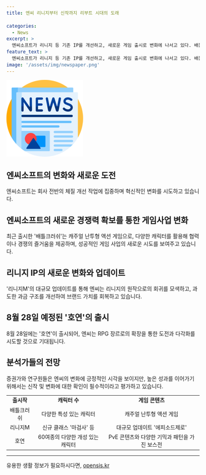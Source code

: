 ```yaml
---
title: 엔씨 리니지부터 신작까지 리부트 시대의 도래

categories:
  - News
excerpt: >
  엔씨소프트가 리니지 등 기존 IP를 개선하고, 새로운 게임 출시로 변화에 나서고 있다. 배틀크러쉬는 게임 사업에서의 변신을 시도하며, 캐주얼한 액션 게임으로 호평을 받고 있다. 리니지의 경우, 리니지M 업데이트를 통해 과금 구조 개선 및 리부트로 원작에 회귀하는 방향으로 변화를 이끌어내고 있다. 새 게임 호연 출시로 장르를 확장하며 변화를 시도하는 엔씨에 대한 관심이 높아지고 있다. 하지만 증권가는 분기 기준 적자를 예상하며 신작 성과에 대한 관심이 높아지고 있다.
feature_text: >
  엔씨소프트가 리니지 등 기존 IP를 개선하고, 새로운 게임 출시로 변화에 나서고 있다. 배틀크러쉬는 게임 사업에서의 변신을 시도하며, 캐주얼한 액션 게임으로 호평을 받고 있다. 리니지의 경우, 리니지M 업데이트를 통해 과금 구조 개선 및 리부트로 원작에 회귀하는 방향으로 변화를 이끌어내고 있다. 새 게임 호연 출시로 장르를 확장하며 변화를 시도하는 엔씨에 대한 관심이 높아지고 있다. 하지만 증권가는 분기 기준 적자를 예상하며 신작 성과에 대한 관심이 높아지고 있다.
image: '/assets/img/newspaper.png'
---
```


<p><img src="/assets/img/newspaper.png" alt="kimp 속보" /></p>

<h2 data-ke-size="size26">엔씨소프트의 변화와 새로운 도전</h2>

<p>엔씨소프트는 회사 전반의 체질 개선 작업에 집중하며 혁신적인 변화를 시도하고 있습니다. </p>

<h2 data-ke-size="size24">엔씨소프트의 새로운 경쟁력 확보를 통한 게임사업 변화</h2>

<p data-ke-size="size16">최근 출시한 '배틀크러쉬'는 캐주얼 난투형 액션 게임으로, 다양한 캐릭터를 활용해 협력이나 경쟁의 즐거움을 제공하며, 성공적인 게임 사업의 새로운 시도를 보여주고 있습니다.</p>

<h2 data-ke-size="size24">리니지 IP의 새로운 변화와 업데이트</h2>

<p data-ke-size="size16">'리니지M'의 대규모 업데이트를 통해 엔씨는 리니지의 원작으로의 회귀를 모색하고, 과도한 과금 구조를 개선하여 브랜드 가치를 회복하고 있습니다.</p>

<h2 data-ke-size="size24">8월 28일 예정된 '호연'의 출시</h2>

<p data-ke-size="size16">8월 28일에는 '호연'이 출시되어, 엔씨는 RPG 장르로의 확장을 통한 도전과 다각화를 시도할 것으로 기대됩니다.</p>

<h2 data-ke-size="size24">분석가들의 전망</h2>

<p data-ke-size="size16">증권가와 연구원들은 엔씨의 변화에 긍정적인 시각을 보이지만, 높은 성과를 이어가기 위해서는 신작 및 변화에 대한 확인이 필수적이라고 평가하고 있습니다.</p>

<table>
    <tr>
        <td style="text-align: center; height: 17px;"><b>출시작</b></td>
        <td style="text-align: center; height: 17px;"><b>캐릭터 수</b></td>
        <td style="text-align: center; height: 17px;"><b>게임 콘텐츠</b></td>
    </tr>
    <tr>
        <td style="text-align: center; height: 17px;">배틀크러쉬</td>
        <td style="text-align: center; height: 17px;">다양한 특성 있는 캐릭터</td>
        <td style="text-align: center; height: 17px;">캐주얼 난투형 액션 게임</td>
    </tr>
    <tr>
        <td style="text-align: center; height: 17px;">리니지M</td>
        <td style="text-align: center; height: 17px;">신규 클래스 '마검사' 등</td>
        <td style="text-align: center; height: 17px;">대규모 업데이트 '에피소드제로'</td>
    </tr>
    <tr>
        <td style="text-align: center; height: 17px;">호연</td>
        <td style="text-align: center; height: 17px;">60여종의 다양한 개성 있는 캐릭터</td>
        <td style="text-align: center; height: 17px;">PvE 콘텐츠와 다양한 기믹과 패턴을 가진 보스전</td>
    </tr>
</table>

<hr>

<p data-ke-size="size16"></p>
유용한 생활 정보가 필요하시다면, <a href="https://opensis.kr" rel="dofollow">opensis.kr</a>


